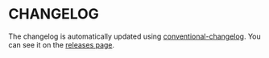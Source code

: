 # CHANGELOG

The changelog is automatically updated using
[conventional-changelog](https://github.com/conventional-changelog/conventional-changelog). You
can see it on the [releases page](https://github.com/CroquetMickael/up/releases).